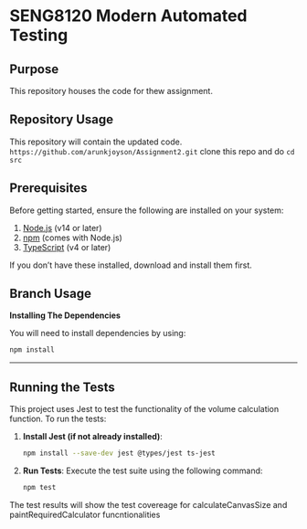 # SENG8120 Modern Automated Testing 

## Purpose

This repository houses the code for thew assignment.

## Repository Usage

This repository will contain the updated  code.
``` https://github.com/arunkjoyson/Assignment2.git ``` 
clone this repo and do 
``` cd src ```


## Prerequisites

Before getting started, ensure the following are installed on your system:
1. [Node.js](https://nodejs.org/) (v14 or later)
2. [npm](https://www.npmjs.com/) (comes with Node.js)
3. [TypeScript](https://www.typescriptlang.org/) (v4 or later)

If you don’t have these installed, download and install them first.

## Branch Usage

**Installing The Dependencies**

You will need to install dependencies by using:

```bash
npm install
```


---

## Running the Tests

This project uses Jest to test the functionality of the volume calculation function. To run the tests:

1. **Install Jest (if not already installed)**:
   ```bash
   npm install --save-dev jest @types/jest ts-jest
   ```

2. **Run Tests**:
   Execute the test suite using the following command:
   ```bash
   npm test
   ```

The test results will show the test covereage for calculateCanvasSize and paintRequiredCalculator funcntionalities
